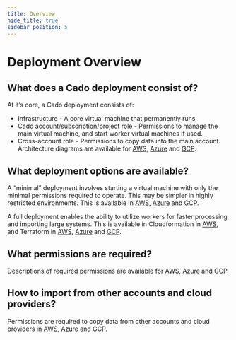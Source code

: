 ```yaml
---
title: Overview
hide_title: true
sidebar_position: 5
---
```


# Deployment Overview

## What does a Cado deployment consist of?
At it’s core, a Cado deployment consists of:
- Infrastructure - A core virtual machine that permanently runs
- Cado account/subscription/project role - Permissions to manage the main virtual machine, and start worker virtual machines if used.
- Cross-account role - Permissions to copy data into the main account.
Architecture diagrams are available for [AWS](/cado/deploy/aws/architecture), [Azure](/cado/deploy/azure/azure-architecture) and [GCP](/cado/deploy/gcp/gcp-architecture).

## What deployment options are available?
A “minimal” deployment involves starting a virtual machine with only the minimal permissions required to operate. This may be simpler in highly restricted environments. This is available in [AWS](/cado/deploy/aws/aws_quick_deployment), [Azure](/cado/deploy/azure/azure-quickstart-deployment) and [GCP](/cado/deploy/gcp/gcp-quickstart-deployment-guide).

A full deployment enables the ability to utilize workers for faster processing and importing large systems. This is available in Cloudformation in [AWS](/cado/deploy/aws/cloudformation), and Terraform in [AWS](/cado/deploy/aws/terraform), [Azure](/cado/deploy/azure/azure-deploy) and [GCP](/cado/deploy/gcp/gcp-deploy).

## What permissions are required?
Descriptions of required permissions are available for [AWS](/cado/deploy/aws/iam/iam-description), [Azure](/cado/deploy/azure/iam-description) and [GCP](/cado/deploy/gcp/iam-description).

## How to import from other accounts and cloud providers?
Permissions are required to copy data from other accounts and cloud providers in [AWS](/cado/deploy/cross/cross-account-creation), [Azure](/cado/deploy/cross/azure-cross-tenancy-subscriptions#setting-up-an-app-registration-for-cross-tenancysubscription-acquisitions) and [GCP](/cado/deploy/cross/adding-gcp).
